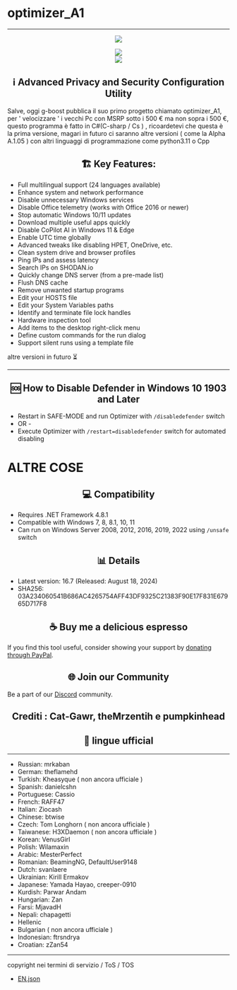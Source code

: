 # optimizer_A1


------------------------------

<p align="center">
   <img src="https://raw.githubusercontent.com/hellzerg/optimizer/master/banner.png">
</p>

<p align="center">
	<a href="https://github.com/hellzerg/optimizer/releases/download/16.7/Optimizer-16.7.exe" target="_blank">
		<img src="https://raw.githubusercontent.com/hellzerg/optimizer/master/download-button.png">
		<br>
		<img src="https://raw.githubusercontent.com/hellzerg/optimizer/master/flags.png">
	</a>
</p>

<center>
<h2>ℹ️ Advanced Privacy and Security Configuration Utility</h2> 
</center>

Salve, oggi g-boost pubblica il suo primo progetto chiamato optimizer_A1, per ' velocizzare ' i vecchi Pc con MSRP sotto i 500 €
ma non sopra i 500 €, questo programma è fatto in C#(C-sharp / Cs ) , ricoardetevi che questa è la prima versione, magari     in
futuro ci saranno altre versioni ( come la Alpha A.1.05 ) con altri linguaggi di programmazione come python3.11 o            Cpp

<center>
<h2> 🏗️ Key Features:</h2> 
</center>

- Full multilingual support (24 languages available)
- Enhance system and network performance
- Disable unnecessary Windows services
- Disable Office telemetry (works with Office 2016 or newer)
- Stop automatic Windows 10/11 updates
- Download multiple useful apps quickly
- Disable CoPilot AI in Windows 11 & Edge
- Enable UTC time globally
- Advanced tweaks like disabling HPET, OneDrive, etc.
- Clean system drive and browser profiles
- Ping IPs and assess latency
- Search IPs on SHODAN.io
- Quickly change DNS server (from a pre-made list)
- Flush DNS cache
- Remove unwanted startup programs
- Edit your HOSTS file
- Edit your System Variables paths
- Identify and terminate file lock handles
- Hardware inspection tool
- Add items to the desktop right-click menu
- Define custom commands for the run dialog
- Support silent runs using a template file

altre versioni in futuro ⏳

--------------------------------------

<center>
<h2> 🆘 How to Disable Defender in Windows 10 1903 and Later</h2> 
</center>

- Restart in SAFE-MODE and run Optimizer with `/disabledefender` switch
- OR -
- Execute Optimizer with `/restart=disabledefender` switch for automated disabling

# ALTRE COSE

<center>
<h2> 💻 Compatibility</h2> 
</center>

- Requires .NET Framework 4.8.1
- Compatible with Windows 7, 8, 8.1, 10, 11
- Can run on Windows Server 2008, 2012, 2016, 2019, 2022 using `/unsafe` switch

<center>
<h2> 📊 Details</h2> 
</center>

- Latest version: 16.7 (Released: August 18, 2024)
- SHA256: 03A234060541B686AC4265754AFF43DF9325C21383F90E17F831E67965D717F8

<center>
<h2> ☕ Buy me a delicious espresso</h2>
</center>

If you find this tool useful, consider showing your support by [donating through PayPal](https://www.paypal.com/paypalme/supportoptimizer).

<center>
<h2> 🌐 Join our Community</h2>
</center>

Be a part of our [Discord]() community.

<center>
<h2> Crediti : Cat-Gawr, theMrzentih  e pumpkinhead</h2>
</center>


<center>
<h2> 🚩 lingue  ufficial</h2>
</center>

----------------------------------------

- Russian: mrkaban
- German: theflamehd
- Turkish: Kheasyque  ( non ancora ufficiale ) 
- Spanish: danielcshn
- Portuguese: Cassio
- French: RAFF47
- Italian: Ziocash
- Chinese: btwise
- Czech: Tom Longhorn  ( non ancora ufficiale ) 
- Taiwanese: H3XDaemon  ( non ancora ufficiale ) 
- Korean: VenusGirl
- Polish: Wilamaxin
- Arabic: MesterPerfect
- Romanian: BeamingNG, DefaultUser9148
- Dutch: svanlaere
- Ukrainian: Kirill Ermakov
- Japanese: Yamada Hayao, creeper-0910
- Kurdish: Parwar Andam
- Hungarian: Zan
- Farsi: MjavadH
- Nepali: chapagetti
- Hellenic
- Bulgarian ( non ancora ufficiale ) 
- Indonesian: ftrsndrya
- Croatian: zZan54

-------------------------------------------------

copyright nei termini di servizio / ToS / TOS
- [EN.json](https://github.com/hellzerg/optimizer/blob/master/Optimizer/Resources/i18n/EN.json)
